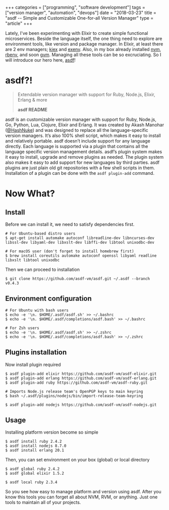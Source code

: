 +++
categories = ["programming", "software development"]
tags = ["version manager", "automation", "devops"]
date = "2018-03-23"
title = "asdf -- Simple and Customizable One-for-all Version Manager"
type = "article"
+++

Lately, I've been experimenting with Elixir to create simple functional microservices. Beside the language itself, the one thing need to explore are environment tools, like version and package manager. In Elixir, at least there are 2 env managers; [kiex](https://github.com/taylor/kiex) and [exenv](https://github.com/mururu/exenv). Also, in my box already installed [nvm](https://github.com/creationix/nvm), [rbenv](https://github.com/rbenv/rbenv), and soon [gvm](https://github.com/moovweb/gvm). Managing all these tools can be so excruciating. So I will introduce our hero here, [asdf](http://github.com/asdf-vm/asdf)!

# asdf?!

> Extendable version manager with support for Ruby, Node.js, Elixir, Erlang & more
>
> **asdf README**

asdf is an customizable version manager with support for Ruby, Node.js, Go, Python, Lua, Clojure, Elixir and Erlang. It was created by Akash Manohar ([@HashNuke](http://github.com/HashNuke)) and was designed to replace all the language-specific version managers. It’s also 100% shell script, which makes it easy to install and relatively portable. asdf doesn’t include support for any language directly. Each language is supported via a plugin that contains all the language specific version management details. asdf’s plugin system makes it easy to install, upgrade and remove plugins as needed. The plugin system also makes it easy to add support for new languages by third parties. asdf plugins are just plain old git repositories with a few shell scripts in them. Installation of a plugin can be done with the `asdf plugin-add` command.

# Now What?

## Install

Before we can install it, we need to satisfy dependencies first.

```
# For Ubuntu-based distro users
$ apt-get install automake autoconf libreadline-dev libncurses-dev libssl-dev libyaml-dev libxslt-dev libffi-dev libtool unixodbc-dev

# For macOS user (don't forget to install homebrew first)
$ brew install coreutils automake autoconf openssl libyaml readline libxslt libtool unixodbc
```

Then we can proceed to installation

```
$ git clone https://github.com/asdf-vm/asdf.git ~/.asdf --branch v0.4.3
```

## Environment configuration

```
# For Ubuntu with bash users
$ echo -e '\n. $HOME/.asdf/asdf.sh' >> ~/.bashrc
$ echo -e '\n. $HOME/.asdf/completions/asdf.bash' >> ~/.bashrc

# For Zsh users
$ echo -e '\n. $HOME/.asdf/asdf.sh' >> ~/.zshrc
$ echo -e '\n. $HOME/.asdf/completions/asdf.bash' >> ~/.zshrc
```

## Plugins installation

Now install plugin required

```
$ asdf plugin-add elixir https://github.com/asdf-vm/asdf-elixir.git
$ asdf plugin-add erlang https://github.com/asdf-vm/asdf-erlang.git
$ asdf plugin-add ruby https://github.com/asdf-vm/asdf-ruby.git

# Imports Node.js release team's OpenPGP keys to main keyring
$ bash ~/.asdf/plugins/nodejs/bin/import-release-team-keyring

$ asdf plugin-add nodejs https://github.com/asdf-vm/asdf-nodejs.git
```

## Usage

Installing platform version become so simple

```
$ asdf install ruby 2.4.2
$ asdf install nodejs 8.7.0
$ asdf install erlang 20.1
```

Then, you can set environment on your box (global) or local directory

```
$ asdf global ruby 2.4.2
$ asdf global elixir 1.5.2

$ asdf local ruby 2.3.4
```

So you see how easy to manage platform and version using asdf. After you know this tools you can forget all about NVM, RVM, or anything. Just one tools to maintain all of your projects.

